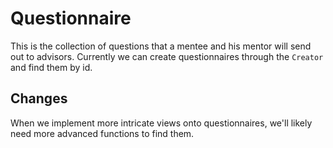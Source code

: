 # Questionnaire

This is the collection of questions that a mentee and his mentor will send out to advisors.
Currently we can create questionnaires through the `Creator` and find them by id.

## Changes

When we implement more intricate views onto questionnaires, we'll likely need more advanced functions to find them.



